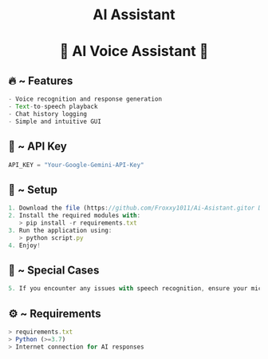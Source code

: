 <h1 align="center">
  AI Assistant
</h1>

<h1 align="center">🚀 AI Voice Assistant 🚀</h1>

## 🔥 ~ Features
```ts
- Voice recognition and response generation
- Text-to-speech playback
- Chat history logging
- Simple and intuitive GUI
```

## 🔐 ~ API Key
```ts
API_KEY = "Your-Google-Gemini-API-Key"
```
  
## 🚀 ~ Setup
```ts
1. Download the file (https://github.com/Froxxy1011/Ai-Asistant.gitor Download Zip)
2. Install the required modules with:
   > pip install -r requirements.txt
3. Run the application using:
   > python script.py
4. Enjoy!
```

## 🤖 ~ Special Cases
```ts
5. If you encounter any issues with speech recognition, ensure your microphone is working properly.
```

## ⚙️ ~ Requirements
```ts
> requirements.txt
> Python (>=3.7)
> Internet connection for AI responses
```

